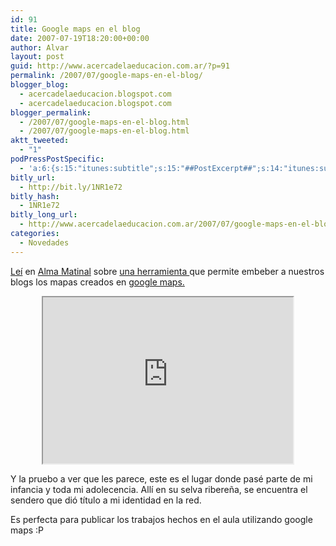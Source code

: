 ```yaml
---
id: 91
title: Google maps en el blog
date: 2007-07-19T18:20:00+00:00
author: Alvar
layout: post
guid: http://www.acercadelaeducacion.com.ar/?p=91
permalink: /2007/07/google-maps-en-el-blog/
blogger_blog:
  - acercadelaeducacion.blogspot.com
  - acercadelaeducacion.blogspot.com
blogger_permalink:
  - /2007/07/google-maps-en-el-blog.html
  - /2007/07/google-maps-en-el-blog.html
aktt_tweeted:
  - "1"
podPressPostSpecific:
  - 'a:6:{s:15:"itunes:subtitle";s:15:"##PostExcerpt##";s:14:"itunes:summary";s:15:"##PostExcerpt##";s:15:"itunes:keywords";s:17:"##WordPressCats##";s:13:"itunes:author";s:10:"##Global##";s:15:"itunes:explicit";s:7:"Default";s:12:"itunes:block";s:7:"Default";}'
bitly_url:
  - http://bit.ly/1NR1e72
bitly_hash:
  - 1NR1e72
bitly_long_url:
  - http://www.acercadelaeducacion.com.ar/2007/07/google-maps-en-el-blog/
categories:
  - Novedades
---
```

<a href="http://www.lorenabetta.info/tus-mapas-google-embebidos-en-el-blog">Leí</a> en <a href="http://www.lorenabetta.info/">Alma Matinal</a> sobre <a href="http://www.digitalgeography.co.uk/juicy-geography/">una herramienta </a>que permite embeber a nuestros blogs los mapas creados en <a href="http://maps.google.com/">google maps.</a>
<p align="center"> <iframe src="http://www.dr2ooo.com/tools/maps/maps.php?zoom=13&amp;ll=-34.18298,-58.251743&amp;kml=http%3A//maps.google.es/maps/ms%3Fie%3DUTF8%26hl%3Des%26mpnum%3D3%26msa%3D0%26output%3Dnl%26msid%3D114422922475819010796.000001125ebe32770ee3d&amp;type=satellite&amp;ctrl=false&amp;" height="266" width="400"></iframe></p>
Y la pruebo a ver que les parece, este es el lugar donde pasé parte de mi infancia y toda mi adolecencia. Allí en su selva ribereña, se encuentra el sendero que dió título a mi identidad en la red.

Es perfecta para publicar los trabajos hechos en el aula utilizando google maps
:P